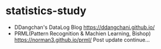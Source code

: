 # statistics-study

- DDangchan's DataLog Blog <https://ddangchani.github.io/>
- PRML(Pattern Recognition & Machien Learning, Bishop) <https://norman3.github.io/prml/>
Post update continue...
